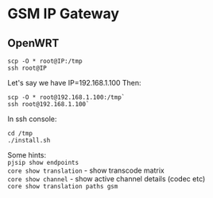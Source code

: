 # GSM IP Gateway

## OpenWRT

```shell
scp -O * root@IP:/tmp  
ssh root@IP
```  
Let's say we have IP=192.168.1.100
Then:
```shell
scp -O * root@192.168.1.100:/tmp`  
ssh root@192.168.1.100`
```
In ssh console:
```
cd /tmp  
./install.sh
```

Some hints:  
`pjsip show endpoints`  
`core show translation` - show transcode matrix  
`core show channel` - show active channel details (codec etc)  
`core show translation paths gsm`